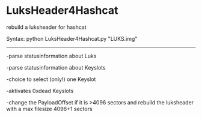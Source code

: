 # LuksHeader4Hashcat
rebuild a luksheader for hashcat


Syntax: python LuksHeader4Hashcat.py "LUKS.img"


______

-parse statusinformation about Luks

-parse statusinformation about Keyslots

-choice to select (only!) one Keyslot

-aktivates 0xdead Keyslots

-change the PayloadOffset if it is >4096 sectors and rebuild the luksheader with a max filesize 4096+1 sectors
